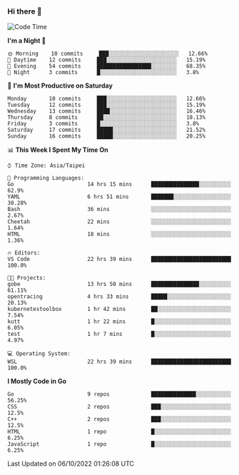 ### Hi there 👋

<!--START_SECTION:waka-->
![Code Time](http://img.shields.io/badge/Code%20Time-486%20hrs%2046%20mins-blue)

**I'm a Night 🦉** 

```text
🌞 Morning    10 commits     ███░░░░░░░░░░░░░░░░░░░░░░   12.66% 
🌆 Daytime    12 commits     ███░░░░░░░░░░░░░░░░░░░░░░   15.19% 
🌃 Evening    54 commits     █████████████████░░░░░░░░   68.35% 
🌙 Night      3 commits      █░░░░░░░░░░░░░░░░░░░░░░░░   3.8%

```
📅 **I'm Most Productive on Saturday** 

```text
Monday       10 commits     ███░░░░░░░░░░░░░░░░░░░░░░   12.66% 
Tuesday      12 commits     ███░░░░░░░░░░░░░░░░░░░░░░   15.19% 
Wednesday    13 commits     ████░░░░░░░░░░░░░░░░░░░░░   16.46% 
Thursday     8 commits      ██░░░░░░░░░░░░░░░░░░░░░░░   10.13% 
Friday       3 commits      █░░░░░░░░░░░░░░░░░░░░░░░░   3.8% 
Saturday     17 commits     █████░░░░░░░░░░░░░░░░░░░░   21.52% 
Sunday       16 commits     █████░░░░░░░░░░░░░░░░░░░░   20.25%

```


📊 **This Week I Spent My Time On** 

```text
⌚︎ Time Zone: Asia/Taipei

💬 Programming Languages: 
Go                       14 hrs 15 mins      ███████████████░░░░░░░░░░   62.9% 
YAML                     6 hrs 51 mins       ███████░░░░░░░░░░░░░░░░░░   30.28% 
Bash                     36 mins             ░░░░░░░░░░░░░░░░░░░░░░░░░   2.67% 
Cheetah                  22 mins             ░░░░░░░░░░░░░░░░░░░░░░░░░   1.64% 
HTML                     18 mins             ░░░░░░░░░░░░░░░░░░░░░░░░░   1.36%

🔥 Editors: 
VS Code                  22 hrs 39 mins      █████████████████████████   100.0%

🐱‍💻 Projects: 
gobe                     13 hrs 50 mins      ███████████████░░░░░░░░░░   61.11% 
opentracing              4 hrs 33 mins       █████░░░░░░░░░░░░░░░░░░░░   20.13% 
kubernetestoolbox        1 hr 42 mins        ██░░░░░░░░░░░░░░░░░░░░░░░   7.54% 
kutt                     1 hr 22 mins        █░░░░░░░░░░░░░░░░░░░░░░░░   6.05% 
test                     1 hr 7 mins         █░░░░░░░░░░░░░░░░░░░░░░░░   4.97%

💻 Operating System: 
WSL                      22 hrs 39 mins      █████████████████████████   100.0%

```

**I Mostly Code in Go** 

```text
Go                       9 repos             ██████████████░░░░░░░░░░░   56.25% 
CSS                      2 repos             ███░░░░░░░░░░░░░░░░░░░░░░   12.5% 
C++                      2 repos             ███░░░░░░░░░░░░░░░░░░░░░░   12.5% 
HTML                     1 repo              █░░░░░░░░░░░░░░░░░░░░░░░░   6.25% 
JavaScript               1 repo              █░░░░░░░░░░░░░░░░░░░░░░░░   6.25%

```



 Last Updated on 06/10/2022 01:26:08 UTC
<!--END_SECTION:waka-->

<!--
**omegaatt36/omegaatt36** is a ✨ _special_ ✨ repository because its `README.md` (this file) appears on your GitHub profile.

Here are some ideas to get you started:

- 🔭 I’m currently working on ...
- 🌱 I’m currently learning ...
- 👯 I’m looking to collaborate on ...
- 🤔 I’m looking for help with ...
- 💬 Ask me about ...
- 📫 How to reach me: ...
- 😄 Pronouns: ...
- ⚡ Fun fact: ...
-->
